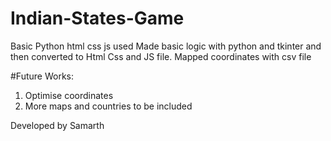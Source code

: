 # Indian-States-Game
Basic Python html css js used
Made basic logic with python and tkinter and then converted to Html Css and JS file.
Mapped coordinates with csv file

#Future Works:
1. Optimise coordinates
2. More maps and countries to be included

Developed by Samarth 
